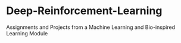 # Deep-Reinforcement-Learning
Assignments and Projects from a Machine Learning and Bio-inspired Learning Module
